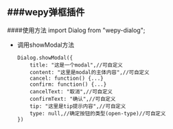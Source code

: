 ###wepy弹框插件
--------
####使用方法
import Dialog from "wepy-dialog";

+	调用showModal方法

	```
	Dialog.showModal({
	    title: "这是一个modal",//可自定义
	    content: "这里是modal的主体内容",//可自定义
	    cancel: function() {...}
	    confirm: function() {...}
	    cancelText: "取消",//可自定义
	    confirmText: "确认",//可自定义
	    tip: "这里是tip提示内容",//可自定义
	    type: null,//确定按钮的类型(open-type)//可自定义
	})



